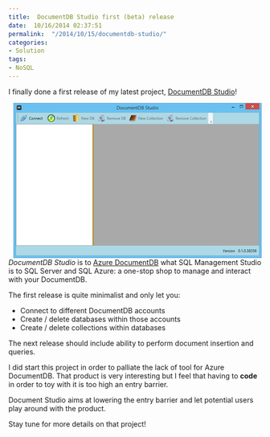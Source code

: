 ```yaml
---
title:  DocumentDB Studio first (beta) release
date:  10/16/2014 02:37:51
permalink:  "/2014/10/15/documentdb-studio/"
categories:
- Solution
tags:
- NoSQL
---
```

<p>I finally done a first release of my latest project, <a href="https://studiodocumentdb.codeplex.com/">DocumentDB Studio</a>!
</p><p><img align="right" src="assets/2014/10/documentdb-studio/101614_0240_documentdbs11.png" alt="" /><em>DocumentDB Studio</em> is to <a href="http://vincentlauzon.wordpress.com/2014/09/18/digest-documentdb-resource-model-and-concepts/">Azure DocumentDB</a> what SQL Management Studio is to SQL Server and SQL Azure: a one-stop shop to manage and interact with your DocumentDB.
</p><p>The first release is quite minimalist and only let you:
</p><ul><li>Connect to different DocumentDB accounts
</li><li>Create / delete databases within those accounts
</li><li>Create / delete collections within databases
</li></ul><p>The next release should include ability to perform document insertion and queries.
</p><p>I did start this project in order to palliate the lack of tool for Azure DocumentDB.  That product is very interesting but I feel that having to <strong>code</strong> in order to toy with it is too high an entry barrier.
</p><p>Document Studio aims at lowering the entry barrier and let potential users play around with the product.
</p><p>Stay tune for more details on that project!</p>